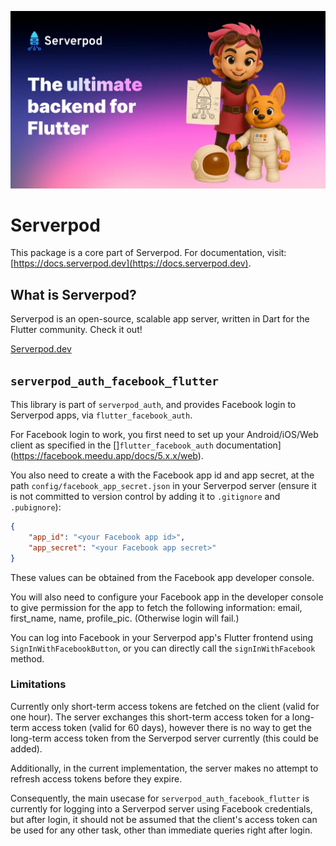 ![Serverpod banner](https://github.com/serverpod/serverpod/raw/main/misc/images/github-header.webp)

# Serverpod
This package is a core part of Serverpod. For documentation, visit: [https://docs.serverpod.dev](https://docs.serverpod.dev).

## What is Serverpod?
Serverpod is an open-source, scalable app server, written in Dart for the Flutter community. Check it out!

[Serverpod.dev](https://serverpod.dev)

## `serverpod_auth_facebook_flutter`

This library is part of `serverpod_auth`, and provides Facebook login to Serverpod apps, via `flutter_facebook_auth`.

For Facebook login to work, you first need to set up your Android/iOS/Web client as specified in the []`flutter_facebook_auth` documentation](https://facebook.meedu.app/docs/5.x.x/web).

You also need to create a with the Facebook app id and app secret, at the path `config/facebook_app_secret.json` in your Serverpod server (ensure it is not committed to version control by adding it to `.gitignore` and `.pubignore`):

```json
{
    "app_id": "<your Facebook app id>",
    "app_secret": "<your Facebook app secret>"
}
```

These values can be obtained from the Facebook app developer console.

You will also need to configure your Facebook app in the developer console to give permission for the app to fetch the following information: email, first_name, name, profile_pic. (Otherwise login will fail.)

You can log into Facebook in your Serverpod app's Flutter frontend using `SignInWithFacebookButton`, or you can directly call the `signInWithFacebook` method.

### Limitations

Currently only short-term access tokens are fetched on the client (valid for one hour). The server exchanges this short-term access token for a long-term access token (valid for 60 days), however there is no way to get the long-term access token from the Serverpod server currently (this could be added).

Additionally, in the current implementation, the server makes no attempt to refresh access tokens before they expire.

Consequently, the main usecase for `serverpod_auth_facebook_flutter` is currently for logging into a Serverpod server using Facebook credentials, but after login, it should not be assumed that the client's access token can be used for any other task, other than immediate queries right after login.
